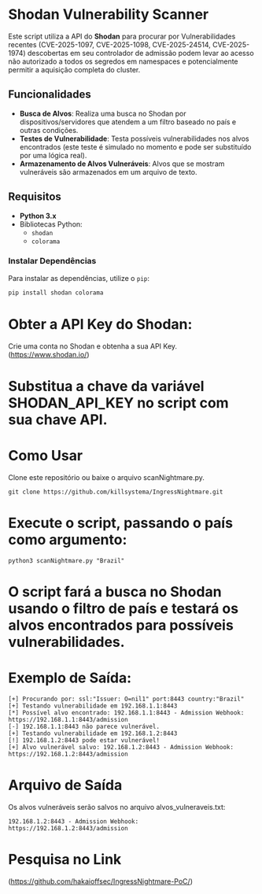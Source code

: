 # Shodan Vulnerability Scanner

Este script utiliza a API do **Shodan** para procurar por Vulnerabilidades recentes (CVE-2025-1097, CVE-2025-1098, CVE-2025-24514, CVE-2025-1974) descobertas em seu controlador de admissão podem levar ao acesso não autorizado a todos os segredos em namespaces e potencialmente permitir a aquisição completa do cluster. 


## Funcionalidades

- **Busca de Alvos**: Realiza uma busca no Shodan por dispositivos/servidores que atendem a um filtro baseado no país e outras condições.
- **Testes de Vulnerabilidade**: Testa possíveis vulnerabilidades nos alvos encontrados (este teste é simulado no momento e pode ser substituído por uma lógica real).
- **Armazenamento de Alvos Vulneráveis**: Alvos que se mostram vulneráveis são armazenados em um arquivo de texto.

## Requisitos

- **Python 3.x**
- Bibliotecas Python:
  - `shodan`
  - `colorama`

### Instalar Dependências

Para instalar as dependências, utilize o `pip`:

```bash
pip install shodan colorama
```

# Obter a API Key do Shodan:

Crie uma conta no Shodan e obtenha a sua API Key.
(https://www.shodan.io/)

# Substitua a chave da variável SHODAN_API_KEY no script com sua chave API.

# Como Usar

Clone este repositório ou baixe o arquivo scanNightmare.py.

```
git clone https://github.com/killsystema/IngressNightmare.git
```

# Execute o script, passando o país como argumento:

```
python3 scanNightmare.py "Brazil" 
```

# O script fará a busca no Shodan usando o filtro de país e testará os alvos encontrados para possíveis vulnerabilidades.

# Exemplo de Saída:

```
[+] Procurando por: ssl:"Issuer: O=nil1" port:8443 country:"Brazil"
[+] Testando vulnerabilidade em 192.168.1.1:8443
[*] Possível alvo encontrado: 192.168.1.1:8443 - Admission Webhook: https://192.168.1.1:8443/admission
[-] 192.168.1.1:8443 não parece vulnerável.
[+] Testando vulnerabilidade em 192.168.1.2:8443
[!] 192.168.1.2:8443 pode estar vulnerável!
[+] Alvo vulnerável salvo: 192.168.1.2:8443 - Admission Webhook: https://192.168.1.2:8443/admission
```

# Arquivo de Saída
Os alvos vulneráveis serão salvos no arquivo alvos_vulneraveis.txt:

``` 
192.168.1.2:8443 - Admission Webhook: https://192.168.1.2:8443/admission
```
# Pesquisa no Link
(https://github.com/hakaioffsec/IngressNightmare-PoC/) 
